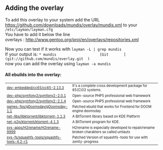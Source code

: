 Adding the overlay
------------------
To add this overlay to your system add the URL      
https://github.com/downloads/mundis/overlay/mundis.xml
to your `/etc/layman/layman.cfg`  
You have to add it below the line  
overlays  :     http://www.gentoo.org/proj/en/overlays/repositories.xml

Now you can test if it works with `layman -L | grep mundis`  
If your output is:
`* mundis                    [Git       ] (git://github.com/mundis/overlay.git  )`  
now you can add the overlay using `layman -a mundis`

#### All ebuilds into the overlay:  

<table>
<tr><td style="font-size:70%;">
<a href=https://github.com/mundis/overlay/tree/master/dev-embedded/cc65/cc65-2.13.3.ebuild>dev-embedded/cc65/cc65-2.13.3</a>
</td><td style="font-size:70%;">
It's a complete cross development package for 65(C)02 systems.
</td></tr>
<tr><td style="font-size:70%;">
<a href=https://github.com/mundis/overlay/tree/master/dev-php/symfony2/symfony2-2.0.1.ebuild>dev-php/symfony2/symfony2-2.0.1</a>
</td><td style="font-size:70%;">
Open-source PHP5 professional web framework
</td></tr>
<tr><td style="font-size:70%;">
<a href=https://github.com/mundis/overlay/tree/master/dev-php/symfony2/symfony2-2.1.4.ebuild>dev-php/symfony2/symfony2-2.1.4</a>
</td><td style="font-size:70%;">
Open-source PHP5 professional web framework
</td></tr>
<tr><td style="font-size:70%;">
<a href=https://github.com/mundis/overlay/tree/master/games-fps/gDoomsday/gDoomsday-1.1.ebuild>games-fps/gDoomsday/gDoomsday-1.1</a>
</td><td style="font-size:70%;">
Patched ebuild that works for Frontend for DOOM engine doomsday
</td></tr>
<tr><td style="font-size:70%;">
<a href=https://github.com/mundis/overlay/tree/master/net-libs/libktorrent/libktorrent-1.1.3.ebuild>net-libs/libktorrent/libktorrent-1.1.3</a>
</td><td style="font-size:70%;">
A BitTorrent library based on KDE Platform
</td></tr>
<tr><td style="font-size:70%;">
<a href=https://github.com/mundis/overlay/tree/master/net-p2p/ktorrent/ktorrent-4.1.3.ebuild>net-p2p/ktorrent/ktorrent-4.1.3</a>
</td><td style="font-size:70%;">
A BitTorrent program for KDE.
</td></tr>
<tr><td style="font-size:70%;">
<a href=https://github.com/mundis/overlay/tree/master/sys-apps/H2rename/H2rename-9999.ebuild>sys-apps/H2rename/H2rename-9999</a>
</td><td style="font-size:70%;">
H2rename is especially developed to repair/rename broken charakters so called umlauts
</td></tr>
<tr><td style="font-size:70%;">
<a href=https://github.com/mundis/overlay/tree/master/sys-fs/squashfs-tools/squashfs-tools-4.2-r1.ebuild>sys-fs/squashfs-tools/squashfs-tools-4.2-r1</a>
</td><td style="font-size:70%;">
Patched Version of squashfs-tools for use with zenity-progress
</td></tr>
</table>
